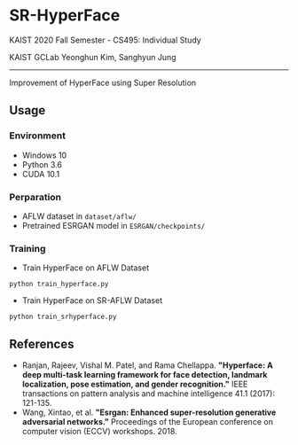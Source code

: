 # SR-HyperFace
KAIST 2020 Fall Semester - CS495: Individual Study

KAIST GCLab Yeonghun Kim, Sanghyun Jung

-------------------
Improvement of HyperFace using Super Resolution

## Usage
### Environment
* Windows 10
* Python 3.6
* CUDA 10.1

### Perparation
* AFLW dataset in ```dataset/aflw/```
* Pretrained ESRGAN model in ```ESRGAN/checkpoints/```

### Training
* Train HyperFace on AFLW Dataset
```
python train_hyperface.py
```

* Train HyperFace on SR-AFLW Dataset
```
python train_srhyperface.py
```

## References
* Ranjan, Rajeev, Vishal M. Patel, and Rama Chellappa. **"Hyperface: A deep multi-task learning framework for face detection, landmark localization, pose estimation, and gender recognition."** IEEE transactions on pattern analysis and machine intelligence 41.1 (2017): 121-135.
* Wang, Xintao, et al. **"Esrgan: Enhanced super-resolution generative adversarial networks."** Proceedings of the European conference on computer vision (ECCV) workshops. 2018.
